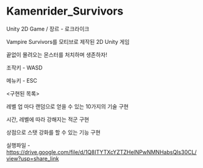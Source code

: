 # Kamenrider_Survivors
Unity 2D Game / 장르 - 로크라이크


Vampire Survivors를 모티브로 제작된 2D Unity 게임

끝없이 몰려오는 몬스터를 처치하며 생존하자!

조작키 - WASD

메뉴키 - ESC



<구현된 목록>

레벨 업 마다 랜덤으로 얻을 수 있는 10가지의 기술 구현

시간, 레벨에 따라 강해지는 적군 구현

상점으로 스탯 강화를 할 수 있는 기능 구현



실행파일 - https://drive.google.com/file/d/1Q8ITYTXcYZTZHelNPwNMNHabsQIs30CL/view?usp=share_link
